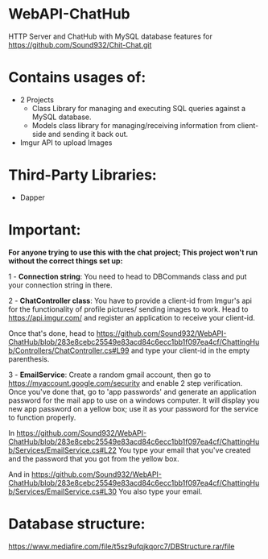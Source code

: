 # WebAPI-ChatHub
HTTP Server and ChatHub with MySQL database features for https://github.com/Sound932/Chit-Chat.git


# Contains usages of:
* 2 Projects
     * Class Library for managing and executing SQL queries against a MySQL database.
     * Models class library for managing/receiving information from client-side and sending it back out.
* Imgur API to upload Images
     
# Third-Party Libraries:
* Dapper

# Important:
**For anyone trying to use this with the chat project; This project won't run without the correct things set up:**



1 -  **Connection string**: You need to head to DBCommands class and put your connection string in there.

2 - **ChatController class**: You have to provide a client-id from Imgur's api for the functionality of profile pictures/ sending images to work. Head to https://api.imgur.com/ and register an application to receive your client-id. 

Once that's done, head to https://github.com/Sound932/WebAPI-ChatHub/blob/283e8cebc25549e83acd84c6ecc1bb1f097ea4cf/ChattingHub/Controllers/ChatController.cs#L99 and type your client-id in the empty parenthesis.

3 - **EmailService**: Create a random gmail account, then go to https://myaccount.google.com/security and enable 2 step verification. Once you've done that, go to 'app passwords' and generate an application password for the mail app to use on a windows computer. It will display you new app password on a yellow box; use it as your password for the service to function properly.

In https://github.com/Sound932/WebAPI-ChatHub/blob/283e8cebc25549e83acd84c6ecc1bb1f097ea4cf/ChattingHub/Services/EmailService.cs#L22 You type your email that you've created and the password that you got from the yellow box.

And in https://github.com/Sound932/WebAPI-ChatHub/blob/283e8cebc25549e83acd84c6ecc1bb1f097ea4cf/ChattingHub/Services/EmailService.cs#L30 You also type your email.



# Database structure:
https://www.mediafire.com/file/t5sz9ufqjkqorc7/DBStructure.rar/file
